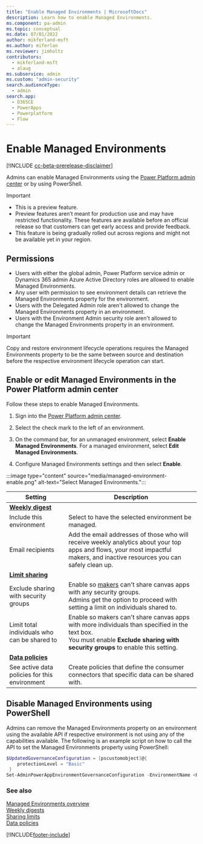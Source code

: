 ```yaml
---
title: "Enable Managed Environments | MicrosoftDocs"
description: Learn how to enable Managed Environments.
ms.component: pa-admin
ms.topic: conceptual
ms.date: 07/01/2022
author: mikferland-msft
ms.author: miferlan
ms.reviewer: jimholtz
contributors:
  - mikferland-msft
  - alaug 
ms.subservice: admin
ms.custom: "admin-security"
search.audienceType: 
  - admin
search.app:
  - D365CE
  - PowerApps
  - Powerplatform
  - Flow
---
```

# Enable Managed Environments

<!-- https://go.microsoft.com/fwlink/?linkid=2194805 -->

[!INCLUDE [cc-beta-prerelease-disclaimer](../includes/cc-beta-prerelease-disclaimer.md)]

Admins can enable Managed Environments using the [Power Platform admin center](managed-environment-enable.md) or by using PowerShell. 

> [!IMPORTANT]
> - This is a preview feature.
> - Preview features aren’t meant for production use and may have restricted functionality. These features are available before an official release so that customers can get early access and provide feedback.
> - This feature is being gradually rolled out across regions and might not be available yet in your region.

## Permissions

- Users with either the global admin, Power Platform service admin or Dynamics 365 admin Azure Active Directory roles are allowed to enable Managed Environments. 
- Any user with permission to see environment details can retrieve the Managed Environments property for the environment.  
- Users with the Delegated Admin role aren't allowed to change the Managed Environments property in an environment. 
- Users with the Environment Admin security role aren't allowed to change the Managed Environments property in an environment.  

> [!IMPORTANT]
> Copy and restore environment lifecycle operations requires the Managed Environments property to be the same between source and destination before the respective environment lifecycle operation can start. 

## Enable or edit Managed Environments in the Power Platform admin center

Follow these steps to enable Managed Environments.

1. Sign into the [Power Platform admin center](https://admin.powerplatform.microsoft.com). 

2. Select the check mark to the left of an environment. 

3. On the command bar, for an unmanaged environment, select **Enable Managed Environments**. For a managed environment, select **Edit Managed Environments**.

3. Configure Managed Environments settings and then select **Enable**.

:::image type="content" source="media/managed-environment-enable.png" alt-text="Select Managed Environments.":::

|Setting  |Description  |
|---------|---------|
|**[Weekly digest](managed-environment-weekly-digests.md)**     |         |
|Include this environment     | Select to have the selected environment be managed.       |
|Email recipients     | Add the email addresses of those who will receive weekly analytics about your top apps and flows, your most impactful makers, and inactive resources you can safely clean up.        |
|**[Limit sharing](managed-environment-sharing-limits.md)**     |         |
|Exclude sharing with security groups     | Enable so [makers](/power-apps/learning-catalog/app-maker) can't share canvas apps with any security groups. <br />Admins get the option to proceed with setting a limit on individuals shared to.        |
|Limit total individuals who can be shared to    | Enable so makers can't share canvas apps with more individuals than specified in the text box. <br /> You must enable **Exclude sharing with security groups** to enable this setting.        |
|**[Data policies](managed-environment-data-policies.md)**     |         |
|See active data policies for this environment     | Create policies that define the consumer connectors that specific data can be shared with.         |

## Disable Managed Environments using PowerShell

Admins can remove the Managed Environments property on an environment using the available API if respective environment is not using any of the capabilities available. The following is an example script on how to call the API to set the Managed Environments property using PowerShell: 

```powershell
$UpdatedGovernanceConfiguration = [pscustomobject]@{
    protectionLevel = "Basic"
 }
Set-AdminPowerAppEnvironmentGovernanceConfiguration -EnvironmentName <EnvironmentID> -UpdatedGovernanceConfiguration $UpdatedGovernanceConfiguration
```

### See also  
[Managed Environments overview](managed-environment-overview.md) <br />
[Weekly digests](managed-environment-weekly-digests.md) <br />
[Sharing limits](managed-environment-sharing-limits.md)  <br />
[Data policies](managed-environment-data-policies.md)




[!INCLUDE[footer-include](../includes/footer-banner.md)]


